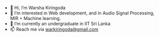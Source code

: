 - 👋 Hi, I’m Warsha Kiringoda
- 👀 I’m interested in Web development, and in Audio Signal Processing, MIR + Machine learning.
- 🌱 I’m currently an undergraduate in IIT Sri Lanka
- 📫 Reach me via warkiringoda@gmail.com

<!---
Warsha97/Warsha97 is a ✨ special ✨ repository because its `README.md` (this file) appears on your GitHub profile.
You can click the Preview link to take a look at your changes.
--->
